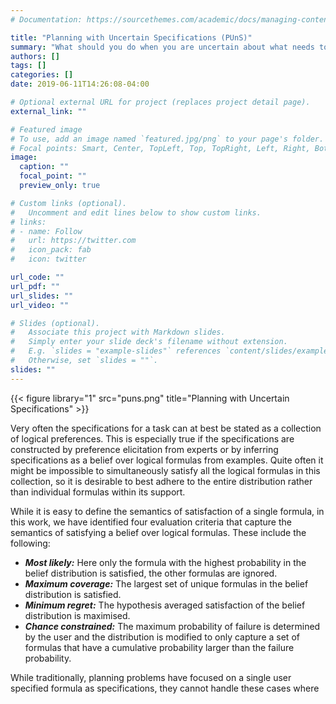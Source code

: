 ```yaml
---
# Documentation: https://sourcethemes.com/academic/docs/managing-content/

title: "Planning with Uncertain Specifications (PUnS)"
summary: "What should you do when you are uncertain about what needs to be done? Planning with specifications as a belief over LTL formulas"
authors: []
tags: []
categories: []
date: 2019-06-11T14:26:08-04:00

# Optional external URL for project (replaces project detail page).
external_link: ""

# Featured image
# To use, add an image named `featured.jpg/png` to your page's folder.
# Focal points: Smart, Center, TopLeft, Top, TopRight, Left, Right, BottomLeft, Bottom, BottomRight.
image:
  caption: ""
  focal_point: ""
  preview_only: true

# Custom links (optional).
#   Uncomment and edit lines below to show custom links.
# links:
# - name: Follow
#   url: https://twitter.com
#   icon_pack: fab
#   icon: twitter

url_code: ""
url_pdf: ""
url_slides: ""
url_video: ""

# Slides (optional).
#   Associate this project with Markdown slides.
#   Simply enter your slide deck's filename without extension.
#   E.g. `slides = "example-slides"` references `content/slides/example-slides.md`.
#   Otherwise, set `slides = ""`.
slides: ""
---
```


{{< figure library="1" src="puns.png" title="Planning with Uncertain Specifications" >}}


Very often the specifications for a task can at best be stated as a collection of logical preferences. This is especially true if the specifications are constructed by preference elicitation from experts or by inferring specifications as a belief over logical formulas from examples. Quite often it might be impossible to simultaneously satisfy all the logical formulas in this collection, so it is desirable to best adhere to the entire distribution rather than individual formulas within its support.

While it is easy to define the semantics of satisfaction of a single formula, in this work, we have identified four evaluation criteria that capture the semantics of satisfying a belief over logical formulas. These include the following:

- ***Most likely:*** Here only the formula with the highest probability in the belief distribution is satisfied, the other formulas are ignored.
- ***Maximum coverage:*** The largest set of unique formulas in the belief distribution is satisfied.
- ***Minimum regret:*** The hypothesis averaged satisfaction of the belief distribution is maximised.
- ***Chance constrained:*** The maximum probability of failure is determined by the user and the distribution is modified to only capture a set of formulas that have a cumulative probability larger than the failure probability.

While traditionally, planning problems have focused on a single user specified formula as specifications, they cannot handle these cases where
